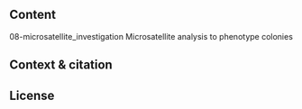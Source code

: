 ## Content


08-microsatellite_investigation Microsatellite analysis to phenotype colonies

## Context & citation


## License

